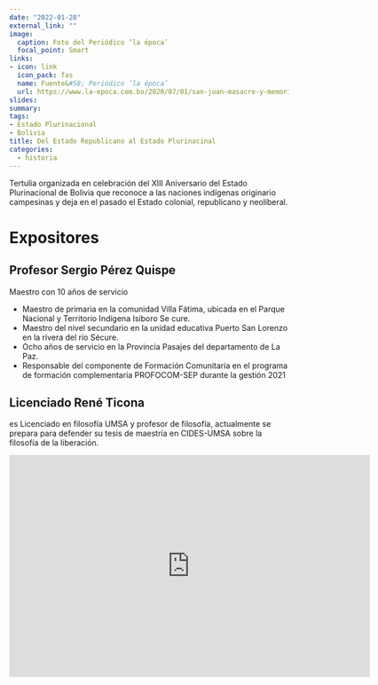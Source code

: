 ```yaml
---
date: "2022-01-28"
external_link: ""
image:
  caption: Foto del Periódico ‘la época’
  focal_point: Smart
links:
- icon: link
  icon_pack: fas
  name: Fuente&#58; Periódico ‘la época’
  url: https://www.la-epoca.com.bo/2020/07/01/san-juan-masacre-y-memoria/
slides: 
summary: 
tags:
- Estado Plurinacional
- Bolivia
title: Del Estado Republicano al Estado Plurinacinal
categories:
  - historia
---
```

Tertulia organizada en celebración del XIII Aniversario del Estado Plurinacional de Bolivia que reconoce a las naciones indígenas originario campesinas y deja en el pasado el Estado colonial, republicano y neoliberal.

# Expositores

## Profesor Sergio Pérez Quispe

Maestro con 10 años de servicio
- Maestro de primaria en la comunidad Villa Fátima, ubicada en el Parque Nacional y Territorio Indígena Isiboro Se cure.
- Maestro del nivel secundario en la unidad educativa Puerto San Lorenzo en la rivera del río Sécure.
- Ocho años de servicio en la Provincia Pasajes del departamento de La Paz.
- Responsable del componente de Formación Comunitaria en el programa de formación complementaria PROFOCOM-SEP durante la gestión 2021

## Licenciado René Ticona 

es Licenciado en filosofía UMSA y profesor de filosofía, actualmente se prepara para defender su tesis de maestría en CIDES-UMSA sobre la filosofía de la liberación.


<iframe width="650" height="400" src="https://www.youtube.com/embed/sZw4sEty8g4" title="YouTube video player" frameborder="0" allow="accelerometer; autoplay; clipboard-write; encrypted-media; gyroscope; picture-in-picture" allowfullscreen></iframe>

